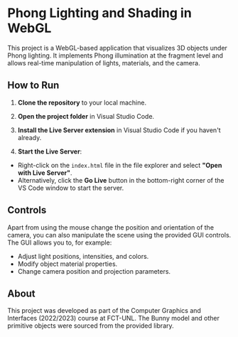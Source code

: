 # Phong Lighting and Shading in WebGL

This project is a WebGL-based application that visualizes 3D objects under Phong lighting. It implements Phong illumination at the fragment level and allows real-time manipulation of lights, materials, and the camera.

## How to Run
1. **Clone the repository** to your local machine.
   
2. **Open the project folder** in Visual Studio Code.

3. **Install the Live Server extension** in Visual Studio Code if you haven't already.

4. **Start the Live Server**:
- Right-click on the `index.html` file in the file explorer and select **"Open with Live Server"**.
- Alternatively, click the **Go Live** button in the bottom-right corner of the VS Code window to start the server.

## Controls
Apart from using the mouse change the position and orientation of the camera, you can also manipulate the scene using the provided GUI controls. The GUI allows you to, for example:
- Adjust light positions, intensities, and colors.
- Modify object material properties.
- Change camera position and projection parameters.

## About
This project was developed as part of the Computer Graphics and Interfaces (2022/2023) course at FCT-UNL. The Bunny model and other primitive objects were sourced from the provided library.